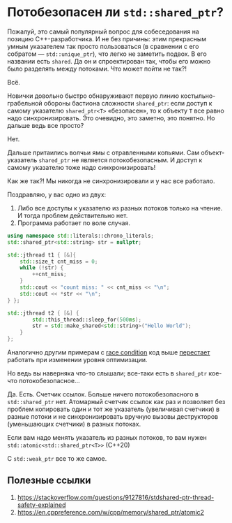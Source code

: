 # Потобезопасен ли `std::shared_ptr`?

Пожалуй, это самый популярный вопрос для собеседования на позицию C++-разработчика.
И не без причины: этим прекрасным умным указателем так просто пользоваться (в сравнении с его собратом — `std::unique_ptr`), что легко не заметить подвох. В его названии есть `shared`. Да он и спроектирован так, чтобы его можно было разделять между потоками. Что может пойти не так?!

Всё.

Новички довольно быстро обнаруживают первую линию костыльно-грабельной обороны бастиона сложности `shared_ptr`: если доступ к самому указателю `shared_ptr<T>` «безопасен», то к объекту `T` все равно надо синхронизировать.
Это очевидно, это заметно, это понятно. Но дальше ведь все просто?

Нет.

Дальше притаились волчьи ямы с отравленными копьями. Сам объект-указатель `shared_ptr` не является потокобезопасным. И доступ к самому указателю тоже надо синхронизировать!

Как же так?! Мы никогда не синхронизировали и у нас все работало.

Поздравляю, у вас одно из двух:
1. Либо все доступы к указателю из разных потоков только на чтение. И тогда проблем действительно нет.
2. Программа работает по воле случая.

```C++
using namespace std::literals::chrono_literals;
std::shared_ptr<std::string> str = nullptr;

std::jthread t1 { [&]{
    std::size_t cnt_miss = 0;
    while (!str) {
        ++cnt_miss;
    }
    std::cout << "count miss: " << cnt_miss << "\n";
    std::cout << *str << "\n";
} };

std::jthread t2 { [&] {
        std::this_thread::sleep_for(500ms);
        str = std::make_shared<std::string>("Hello World");
    }
};
```

Аналогично другим примерам с [race condition](./race_condition.md) код выше [перестает](https://godbolt.org/z/zocsYo) работать при изменении уровня оптимизации.

Но ведь вы наверняка что-то слышали; все-таки есть в `shared_ptr` кое-что потокобезопасное...

Да. Есть. Счетчик ссылок. Больше ничего потокобезопасного в `std::shared_ptr` нет.
Атомарный счетчик ссылок как раз и позволяет без проблем копировать один и тот же указатель (увеличивая счетчики) в разные потоки и не синхронизировать вручную вызовы деструкторов (уменьшающих счетчики) в разных потоках.

Если вам надо менять указатель из разных потоков, то вам нужен `std::atomic<std::shared_ptr<T>>` (C++20)

C `std::weak_ptr` все то же самое.

## Полезные ссылки
1. https://stackoverflow.com/questions/9127816/stdshared-ptr-thread-safety-explained
2. https://en.cppreference.com/w/cpp/memory/shared_ptr/atomic2